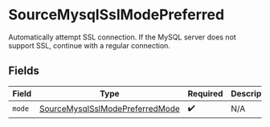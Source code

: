 # SourceMysqlSslModePreferred

Automatically attempt SSL connection. If the MySQL server does not support SSL, continue with a regular connection.


## Fields

| Field                                                                                     | Type                                                                                      | Required                                                                                  | Description                                                                               |
| ----------------------------------------------------------------------------------------- | ----------------------------------------------------------------------------------------- | ----------------------------------------------------------------------------------------- | ----------------------------------------------------------------------------------------- |
| `mode`                                                                                    | [SourceMysqlSslModePreferredMode](../../models/shared/sourcemysqlsslmodepreferredmode.md) | :heavy_check_mark:                                                                        | N/A                                                                                       |